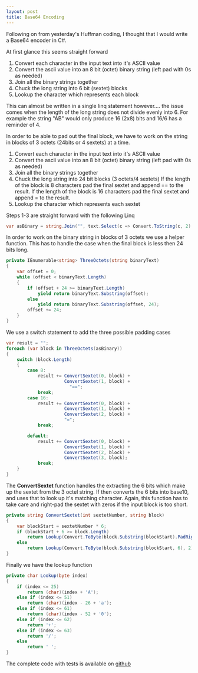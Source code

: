 ```yaml
---
layout: post
title: Base64 Encoding
---
```


Following on from yesterday's Huffman coding,  I thought that I would write a Base64 encoder in C#.

At first glance this seems straight forward

1.  Convert each character in the input text into it's ASCII value
2.  Convert the ascii value into an 8 bit (octet) binary string (left pad with 0s as needed)
3.  Join all the binary strings together
4.  Chuck the long string into 6 bit (sextet) blocks
5.  Lookup the character which represents each block

This can almost be written in a single linq statement however....  the issue comes when the length of the long string does not divide evenly into 6.  For example the string "AB" would only produce 16 (2x8) bits and 16/6 has a reminder of 4.

In order to be able to pad out the final block, we have to work on the string in blocks of 3 octets (24bits or 4 sextets) at a time.

1.  Convert each character in the input text into it's ASCII value
2.  Convert the ascii value into an 8 bit (octet) binary string (left pad with 0s as needed)
3.  Join all the binary strings together
4.  Chuck the long string into 24 bit blocks (3 octets/4 sextets)
        If the length of the block is 8 characters pad the final sextet and append == to the result.
        If the length of the block is 16 characters pad the final sextet and append = to the result.
5.  Lookup the character which represents each sextet


Steps 1-3 are straight forward with the following Linq

```c#
var asBinary = string.Join("", text.Select(c => Convert.ToString(c, 2).PadLeft(8, '0')));
```

In order to work on the binary string in blocks of 3 octets we use a helper function.  This has to handle the case when the final block is less then 24 bits long.

```c#
private IEnumerable<string> ThreeOctets(string binaryText)
{
    var offset = 0;
    while (offset < binaryText.Length)
    {
        if (offset + 24 >= binaryText.Length)
            yield return binaryText.Substring(offset);
        else
            yield return binaryText.Substring(offset, 24);
        offset += 24;
    }
}
```

We use a switch statement to add the three possible padding cases

```c#
var result = "";
foreach (var block in ThreeOctets(asBinary))
{
    switch (block.Length)
    {
        case 8:
            result += ConvertSextet(0, block) +
                      ConvertSextet(1, block) +
                        "==";
            break;
        case 16:
            result += ConvertSextet(0, block) +
                      ConvertSextet(1, block) +
                      ConvertSextet(2, block) +
                      "=";
            break;

        default:
            result += ConvertSextet(0, block) +
                      ConvertSextet(1, block) +
                      ConvertSextet(2, block) +
                      ConvertSextet(3, block);
            break;
    }
}
```

The __ConvertSextet__ function handles the extracting the 6 bits which make up the sextet from the 3 octel string.  If then converts the 6 bits into base10,  and uses that to look up it's matching character.  Again,  this function has to take care and right-pad the sextet with zeros if the input block is too short. 

```c#
private string ConvertSextet(int sextetNumber, string block)
{
    var blockStart = sextetNumber * 6;
    if (blockStart + 6 >= block.Length)
        return Lookup(Convert.ToByte(block.Substring(blockStart).PadRight(6, '0'), 2)).ToString();
    else
        return Lookup(Convert.ToByte(block.Substring(blockStart, 6), 2)).ToString();
}
```

Finally we have the lookup function

```c#
private char Lookup(byte index)
{
    if (index <= 25)
        return (char)(index + 'A');
    else if (index <= 51)
        return (char)(index - 26 + 'a');
    else if (index <= 61)
        return (char)(index - 52 + '0');
    else if (index <= 62)
        return '+';
    else if (index <= 63)
        return '/';
    else
        return ' ';
}
```

The complete code with tests is available on [github](https://github.com/DavidBetteridge/Base64Encoder) 
